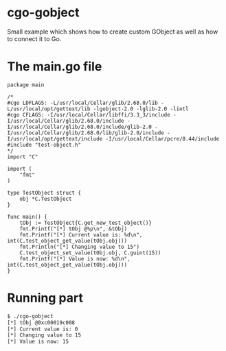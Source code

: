# cgo-gobject
Small example which shows how to create custom GObject as well as how to connect it to Go.

# The main.go file 

```golang
package main

/*
#cgo LDFLAGS: -L/usr/local/Cellar/glib/2.68.0/lib -L/usr/local/opt/gettext/lib -lgobject-2.0 -lglib-2.0 -lintl
#cgo CFLAGS: -I/usr/local/Cellar/libffi/3.3_3/include -I/usr/local/Cellar/glib/2.68.0/include -I/usr/local/Cellar/glib/2.68.0/include/glib-2.0 -I/usr/local/Cellar/glib/2.68.0/lib/glib-2.0/include -I/usr/local/opt/gettext/include -I/usr/local/Cellar/pcre/8.44/include
#include "test-object.h"
*/
import "C"

import (
	"fmt"
)

type TestObject struct {
	obj *C.TestObject
}

func main() {
	tObj := TestObject{C.get_new_test_object()}
	fmt.Printf("[*] tObj @%p\n", &tObj)
	fmt.Printf("[*] Current value is: %d\n", int(C.test_object_get_value(tObj.obj)))
	fmt.Println("[*] Changing value to 15")
	C.test_object_set_value(tObj.obj, C.guint(15))
	fmt.Printf("[*] Value is now: %d\n", int(C.test_object_get_value(tObj.obj)))
}
```

# Running part

```bash
$ ./cgo-gobject 
[*] tObj @0xc00019c008
[*] Current value is: 0
[*] Changing value to 15
[*] Value is now: 15
```
